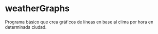 # weatherGraphs
Programa básico que crea gráficos de líneas en base al clima por hora en determinada ciudad.

